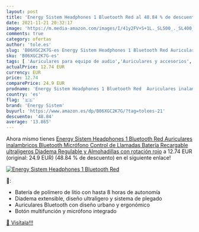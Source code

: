 ```yaml
---
layout: post
title: 'Energy Sistem Headphones 1 Bluetooth Red al 48.84 % de descuento'
date: 2021-11-21 20:32:17
image: 'https://m.media-amazon.com/images/I/41y2FV+S+1L._SL500_._SL400_.jpg'
comments: true
category: ofertas
author: 'tole.es'
slug: 'B06XGC2K7G-es Energy Sistem Headphones 1 Bluetooth Red Auriculares...'
sku: 'B06XGC2K7G-es'
tags: [ 'Auriculares para equipo de audio','Auriculares y accesorios','Electrónica','auriculares','bluetooth','energy sistem', ]
actualPrice: 12.74 EUR
currency: EUR
price: 12.74
comparePrice: 24.9 EUR
prodname: 'Energy Sistem Headphones 1 Bluetooth Red  Auriculares inalambricos  Bluetooth  Micrófono  Control de Llamadas  Batería Recargable  ultraligeros  Diadema Regulable y Almohadillas con rotación   rojo'
country: 'es'
flag: '🇪🇸'
brand: 'Energy Sistem'
buyurl: 'https://www.amazon.es/dp/B06XGC2K7G/?tag=tolees-21'
descuento: '48.84'
average: '13.865'
---
```


Ahora mismo tienes [Energy Sistem Headphones 1 Bluetooth Red  Auriculares inalambricos  Bluetooth  Micrófono  Control de Llamadas  Batería Recargable  ultraligeros  Diadema Regulable y Almohadillas con rotación   rojo](https://www.amazon.es/dp/B06XGC2K7G/?tag=tolees-21) a 12.74 EUR (original: 24.9 EUR) (48.84 %  de descuento) en el siguiente enlace!

[![Energy Sistem Headphones 1 Bluetooth Red](https://m.media-amazon.com/images/I/41y2FV+S+1L._SL500_._SL400_.jpg)](https://www.amazon.es/dp/B06XGC2K7G/?tag=tolees-21)

🔎:

- Batería de polímero de litio con hasta 8 horas de autonomía
- Diadema extensible, diseño ultraligero y sistema de plegado
- Auriculares Bluetooth con diseño urbano y ergonómico
- Botón multifunción y micrófono integrado

[🛒 Visítala!!!](https://www.amazon.es/dp/B06XGC2K7G/?tag=tolees-21)
